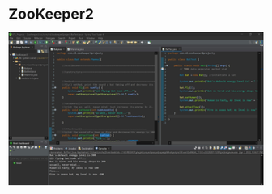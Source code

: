 # ZooKeeper2

![alt text](https://github.com/michaellay2022/ZooKeeper2/blob/main/zookeeper2.JPG?raw=true)


